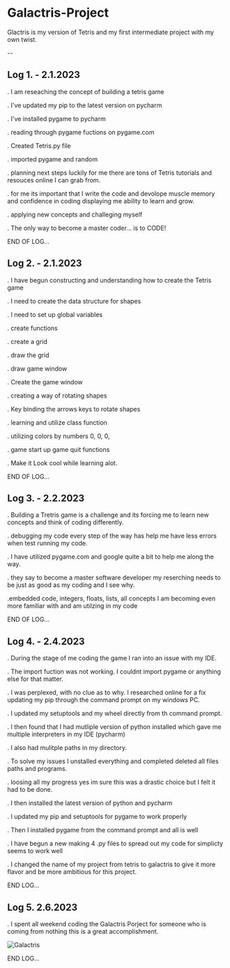 # Galactris-Project
Glactris is my version of Tetris and my first intermediate project with my own twist.

--
## Log 1. - 2.1.2023

. I am reseaching the concept of building a tetris game

. I've updated my pip to the latest version on pycharm

. I've installed pygame to pycharm

. reading through pygame fuctions on pygame.com

. Created Tetris.py file

. imported pygame and random

. planning next steps luckily for me there are tons of Tetris tutorials and resouces online I can grab from. 

. for me its important that I write the code and devolope muscle memory and confidence in coding displaying me ability to learn and grow.

. applying new concepts and challeging myself

. The only way to become a master coder... is to CODE!

END OF LOG...


## Log 2. - 2.1.2023 

. I have begun constructing and understanding how to create the Tetris game

. I need to create the data structure for shapes

. I need to set up global variables

. create functions

. create a grid

. draw the grid

. draw game window

. Create the game window

. creating a way of rotating shapes

. Key binding the arrows keys to rotate shapes

. learning and utilize class function

. utilizing colors by numbers 0, 0, 0,

. game start up game quit functions

. Make it Look cool while learning alot.

END OF LOG...


## Log 3. - 2.2.2023

. Building a Tretris game is a challenge and its forcing me to learn new concepts and think of coding differently.

. debugging my code every step of the way has help me have less errors when test running my code.

. I have utilized pygame.com and google quite a bit to help me along the way.

. they say to become a master software developer my reserching needs to be just as good as my coding and I see why.

.embedded code, integers, floats, lists, all concepts I am becoming even more familiar with and am utilzing in my code

END OF LOG...

## Log 4. - 2.4.2023

. During the stage of me coding the game I ran into an issue with my IDE.

. The import fuction was not working. I couldnt import pygame or anything else for that matter.

. I was perplexed, with no clue as to why. I researched online for a fix updating my pip through the command prompt on my windows PC.

. I updated my setuptools and my wheel directly from th command prompt.

. I then found that I had mutliple version of python installed which gave me multiple interpreters in my IDE (pycharm)

. I also had mulitple paths in my directory.

. To solve my issues I unstalled everything and completed deleted all files paths and programs.

. loosing all my progress yes im sure this was a drastic choice but I felt it had to be done.

. I then installed the latest version of python and pycharm

. I updated my pip and setuptools for pygame to work properly

. Then I installed pygame from the command prompt and all is well

. I have begun a new making 4 .py files to spread out my code for simplicty seems to work well

. I changed the name of my project from tetris to galactris to give it more flavor and be more ambitious for this project.

END LOG...


## Log 5. 2.6.2023

. I spent all weekend coding the Galactris Porject for someone who is coming from nothing this is a great accomplishment.


![Galactris](https://user-images.githubusercontent.com/122297091/216996298-7474afa4-7588-4c4d-aa83-7d7365354e6f.PNG)
 
 END LOG...
